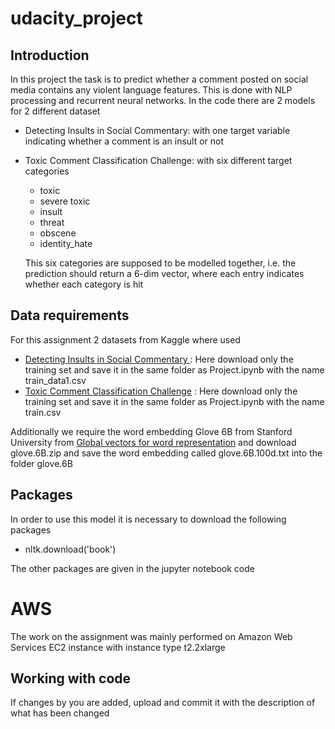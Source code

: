 # udacity_project


## Introduction
In this project the task is to predict whether a comment posted on social media contains any violent language features. This is done with NLP processing and recurrent neural networks.
In the code there are 2 models for 2 different dataset 

* Detecting Insults in Social Commentary: with one target variable indicating whether a comment is an insult or not 
* Toxic Comment Classification Challenge: with six different target categories 
    
    * toxic
    * severe toxic
    * insult 
    * threat 
    * obscene
    * identity_hate
    
    This six categories are supposed to be modelled together, i.e. the prediction should return a 6-dim vector, where each entry indicates whether each category is hit



## Data requirements

For this assignment 2 datasets from Kaggle where used 

* [Detecting Insults in Social Commentary ](https://www.kaggle.com/c/detecting-insults-in-social-commentary/data) : Here download only the training set and save it in the same folder as Project.ipynb with the name train_data1.csv
* [Toxic Comment Classification Challenge](https://www.kaggle.com/c/jigsaw-toxic-comment-classification-challenge/data) : Here download only the training set and save it in the same folder as Project.ipynb with the name train.csv


Additionally we require the word embedding Glove 6B from Stanford University from [Global vectors for word representation](https://nlp.stanford.edu/projects/glove/) and download glove.6B.zip and save the word embedding called glove.6B.100d.txt into the folder glove.6B 


## Packages

In order to use this model it is necessary to download the following packages
* nltk.download('book')

The other packages are given in the jupyter notebook code 


# AWS

The work on the assignment was mainly performed on Amazon Web Services EC2 instance with instance type t2.2xlarge


## Working with code

If changes by you are added, upload and commit it with the description of what has been changed

